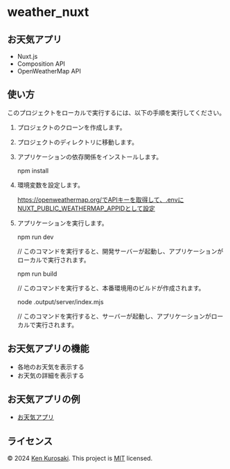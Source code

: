 # weather_nuxt

## お天気アプリ

- Nuxt.js
- Composition API
- OpenWeatherMap API

## 使い方

このプロジェクトをローカルで実行するには、以下の手順を実行してください。

1. プロジェクトのクローンを作成します。

2. プロジェクトのディレクトリに移動します。

3. アプリケーションの依存関係をインストールします。

    npm install

4. 環境変数を設定します。

    https://openweathermap.org/でAPIキーを取得して、.envにNUXT_PUBLIC_WEATHERMAP_APPIDとして設定

5. アプリケーションを実行します。

    npm run dev

    // このコマンドを実行すると、開発サーバーが起動し、アプリケーションがローカルで実行されます。

    npm run build

    // このコマンドを実行すると、本番環境用のビルドが作成されます。

    node .output/server/index.mjs

    // このコマンドを実行すると、サーバーが起動し、アプリケーションがローカルで実行されます。

## お天気アプリの機能

- 各地のお天気を表示する
- お天気の詳細を表示する

## お天気アプリの例

- [お天気アプリ](https://kenqlo.netlify.app/)

## ライセンス

&copy; 2024 [Ken Kurosaki](https://github.com/quinpallet).
This project is [MIT](https://github.com/quinpallet/django_study/blob/master/LICENSE) licensed.